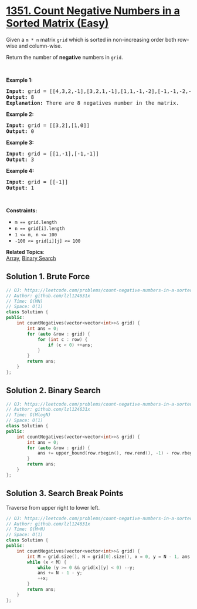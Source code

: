 # [1351. Count Negative Numbers in a Sorted Matrix (Easy)](https://leetcode.com/problems/count-negative-numbers-in-a-sorted-matrix/)

<p>Given a <code>m&nbsp;* n</code>&nbsp;matrix <code>grid</code>&nbsp;which is sorted in non-increasing order both row-wise and column-wise.&nbsp;</p>

<p>Return the number of <strong>negative</strong> numbers in&nbsp;<code>grid</code>.</p>

<p>&nbsp;</p>
<p><strong>Example 1:</strong></p>

<pre><strong>Input:</strong> grid = [[4,3,2,-1],[3,2,1,-1],[1,1,-1,-2],[-1,-1,-2,-3]]
<strong>Output:</strong> 8
<strong>Explanation:</strong> There are 8 negatives number in the matrix.
</pre>

<p><strong>Example 2:</strong></p>

<pre><strong>Input:</strong> grid = [[3,2],[1,0]]
<strong>Output:</strong> 0
</pre>

<p><strong>Example 3:</strong></p>

<pre><strong>Input:</strong> grid = [[1,-1],[-1,-1]]
<strong>Output:</strong> 3
</pre>

<p><strong>Example 4:</strong></p>

<pre><strong>Input:</strong> grid = [[-1]]
<strong>Output:</strong> 1
</pre>

<p>&nbsp;</p>
<p><strong>Constraints:</strong></p>

<ul>
	<li><code>m == grid.length</code></li>
	<li><code>n == grid[i].length</code></li>
	<li><code>1 &lt;= m, n &lt;= 100</code></li>
	<li><code>-100 &lt;= grid[i][j] &lt;= 100</code></li>
</ul>

**Related Topics**:  
[Array](https://leetcode.com/tag/array/), [Binary Search](https://leetcode.com/tag/binary-search/)

## Solution 1. Brute Force

```cpp
// OJ: https://leetcode.com/problems/count-negative-numbers-in-a-sorted-matrix/
// Author: github.com/lzl124631x
// Time: O(MN)
// Space: O(1)
class Solution {
public:
    int countNegatives(vector<vector<int>>& grid) {
        int ans = 0;
        for (auto &row : grid) {
            for (int c : row) {
                if (c < 0) ++ans;
            }
        }
        return ans;
    }
};
```

## Solution 2. Binary Search

```cpp
// OJ: https://leetcode.com/problems/count-negative-numbers-in-a-sorted-matrix/
// Author: github.com/lzl124631x
// Time: O(MlogN)
// Space: O(1)
class Solution {
public:
    int countNegatives(vector<vector<int>>& grid) {
        int ans = 0;
        for (auto &row : grid) {
            ans += upper_bound(row.rbegin(), row.rend(), -1) - row.rbegin();
        }
        return ans;
    }
};
```

## Solution 3. Search Break Points

Traverse from upper right to lower left.

```cpp
// OJ: https://leetcode.com/problems/count-negative-numbers-in-a-sorted-matrix/
// Author: github.com/lzl124631x
// Time: O(M+N)
// Space: O(1)
class Solution {
public:
    int countNegatives(vector<vector<int>>& grid) {
        int M = grid.size(), N = grid[0].size(), x = 0, y = N - 1, ans = 0;
        while (x < M) {
            while (y >= 0 && grid[x][y] < 0) --y;
            ans += N - 1 - y;
            ++x;
        }
        return ans;
    }
};
```